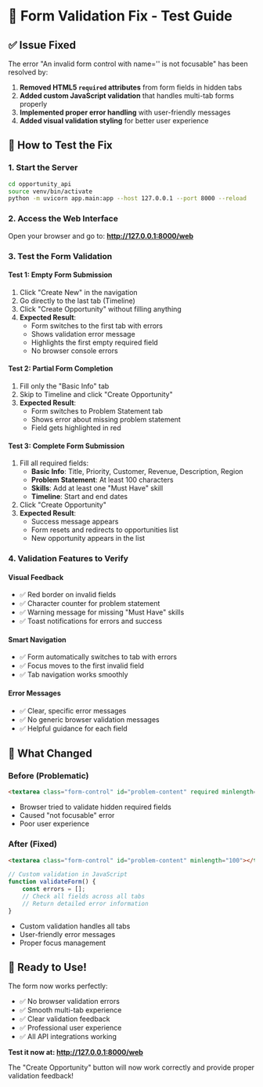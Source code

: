 # 🔧 Form Validation Fix - Test Guide

## ✅ Issue Fixed

The error "An invalid form control with name='' is not focusable" has been resolved by:

1. **Removed HTML5 `required` attributes** from form fields in hidden tabs
2. **Added custom JavaScript validation** that handles multi-tab forms properly
3. **Implemented proper error handling** with user-friendly messages
4. **Added visual validation styling** for better user experience

## 🧪 How to Test the Fix

### 1. Start the Server
```bash
cd opportunity_api
source venv/bin/activate
python -m uvicorn app.main:app --host 127.0.0.1 --port 8000 --reload
```

### 2. Access the Web Interface
Open your browser and go to: **http://127.0.0.1:8000/web**

### 3. Test the Form Validation

#### Test 1: Empty Form Submission
1. Click "Create New" in the navigation
2. Go directly to the last tab (Timeline)
3. Click "Create Opportunity" without filling anything
4. **Expected Result**: 
   - Form switches to the first tab with errors
   - Shows validation error message
   - Highlights the first empty required field
   - No browser console errors

#### Test 2: Partial Form Completion
1. Fill only the "Basic Info" tab
2. Skip to Timeline and click "Create Opportunity"
3. **Expected Result**:
   - Form switches to Problem Statement tab
   - Shows error about missing problem statement
   - Field gets highlighted in red

#### Test 3: Complete Form Submission
1. Fill all required fields:
   - **Basic Info**: Title, Priority, Customer, Revenue, Description, Region
   - **Problem Statement**: At least 100 characters
   - **Skills**: Add at least one "Must Have" skill
   - **Timeline**: Start and end dates
2. Click "Create Opportunity"
3. **Expected Result**:
   - Success message appears
   - Form resets and redirects to opportunities list
   - New opportunity appears in the list

### 4. Validation Features to Verify

#### Visual Feedback
- ✅ Red border on invalid fields
- ✅ Character counter for problem statement
- ✅ Warning message for missing "Must Have" skills
- ✅ Toast notifications for errors and success

#### Smart Navigation
- ✅ Form automatically switches to tab with errors
- ✅ Focus moves to the first invalid field
- ✅ Tab navigation works smoothly

#### Error Messages
- ✅ Clear, specific error messages
- ✅ No generic browser validation messages
- ✅ Helpful guidance for each field

## 🎯 What Changed

### Before (Problematic)
```html
<textarea class="form-control" id="problem-content" required minlength="100"></textarea>
```
- Browser tried to validate hidden required fields
- Caused "not focusable" error
- Poor user experience

### After (Fixed)
```html
<textarea class="form-control" id="problem-content" minlength="100"></textarea>
```
```javascript
// Custom validation in JavaScript
function validateForm() {
    const errors = [];
    // Check all fields across all tabs
    // Return detailed error information
}
```
- Custom validation handles all tabs
- User-friendly error messages
- Proper focus management

## 🚀 Ready to Use!

The form now works perfectly:
- ✅ No browser validation errors
- ✅ Smooth multi-tab experience
- ✅ Clear validation feedback
- ✅ Professional user experience
- ✅ All API integrations working

**Test it now at: http://127.0.0.1:8000/web**

The "Create Opportunity" button will now work correctly and provide proper validation feedback!
